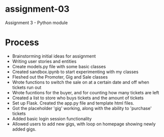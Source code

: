 # assignment-03
Assignment 3 - Python module

# Process

- Brainstorming initial ideas for assignment
- Writing user stories and entities
- Create models.py file with some basic classes
- Created sandbox.ipynb to start experimenting with my classes
- Fleshed out the Promoter, Gig and Sale classes
- Wrote functions to switch the sale on at a certain date and off when tickets run out
- Wrote fucntions for the buyer, and for counting how many tickets are left
- Created a list to store who buys tickets and the amount of tickets
- Set up Flask. Created the app.py file and template html files.
- Got the placeholder 'gig' working, along with the ability to 'purchase' tickets
- Added basic login session functionality
- Allowed users to add new gigs, with loop on homepage showing newly added gigs.
